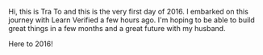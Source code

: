 Hi, this is Tra To and this is the very first day of 2016. I embarked on this journey with Learn Verified a few hours ago. I'm hoping to be able to build great things in a few months and a great future with my husband. 

Here to 2016!

